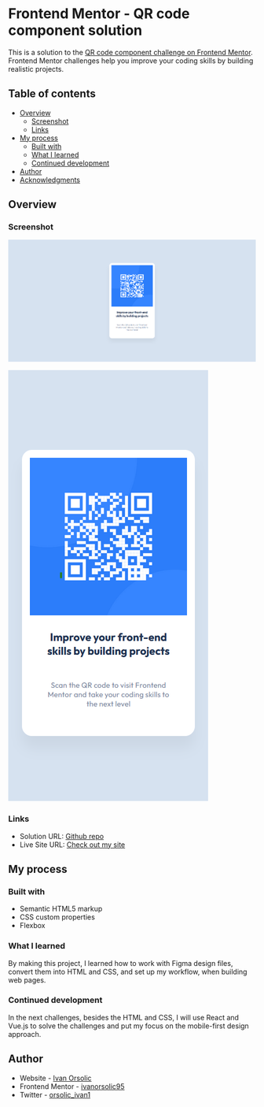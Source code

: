 # Frontend Mentor - QR code component solution

This is a solution to the [QR code component challenge on Frontend Mentor](https://www.frontendmentor.io/challenges/qr-code-component-iux_sIO_H). Frontend Mentor challenges help you improve your coding skills by building realistic projects.

## Table of contents

- [Overview](#overview)
  - [Screenshot](#screenshot)
  - [Links](#links)
- [My process](#my-process)
  - [Built with](#built-with)
  - [What I learned](#what-i-learned)
  - [Continued development](#continued-development)
- [Author](#author)
- [Acknowledgments](#acknowledgments)

## Overview

### Screenshot

![Desktop size](./images/screenshoot-desktop_size.png)

![Mobile size](./images/screenshoot-mobile_size.png)

### Links

- Solution URL: [Github repo](https://github.com/ivanorsolic95/qr-code-component-frontend-mentor)
- Live Site URL: [Check out my site](https://qr-code-solution-frontend-mentor.netlify.app/)

## My process

### Built with

- Semantic HTML5 markup
- CSS custom properties
- Flexbox

### What I learned

By making this project, I learned how to work with Figma design files, convert them into HTML and CSS, and set up my workflow, when building web pages.

### Continued development

In the next challenges, besides the HTML and CSS, I will use React and Vue.js to solve the challenges and put my focus on the mobile-first design approach.

## Author

- Website - [Ivan Orsolic](https://ivanorsolic.live/)
- Frontend Mentor - [ivanorsolic95](https://www.frontendmentor.io/profile/ivanorsolic95)
- Twitter - [orsolic_ivan1](https://x.com/orsolic_ivan1)
